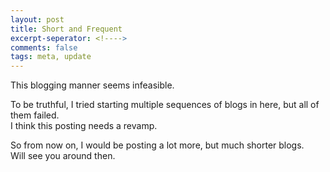 ```yaml
---
layout: post
title: Short and Frequent
excerpt-seperator: <!---->
comments: false
tags: meta, update
---
```


This blogging manner seems infeasible.

<!---->

To be truthful, I tried starting multiple sequences of blogs in here, but all of them failed.  
I think this posting needs a revamp.  

So from now on, I would be posting a lot more, but much shorter blogs.  
Will see you around then.
